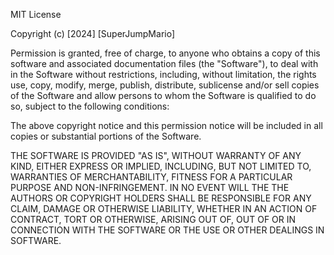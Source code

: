 MIT License

Copyright (c) [2024] [SuperJumpMario]

Permission is granted, free of charge, to anyone who obtains a copy of this software and associated documentation files (the "Software"), to deal with in the Software without restrictions, including, without limitation, the rights use, copy, modify, merge, publish, distribute, sublicense and/or sell copies of the Software and allow persons to whom the Software is qualified to do so, subject to the following conditions:

The above copyright notice and this permission notice will be included in all copies or substantial portions of the Software.

THE SOFTWARE IS PROVIDED "AS IS", WITHOUT WARRANTY OF ANY KIND, EITHER EXPRESS OR IMPLIED, INCLUDING, BUT NOT LIMITED TO, WARRANTIES OF MERCHANTABILITY, FITNESS FOR A PARTICULAR PURPOSE AND NON-INFRINGEMENT. IN NO EVENT WILL THE THE AUTHORS OR COPYRIGHT HOLDERS SHALL BE RESPONSIBLE FOR ANY CLAIM, DAMAGE OR OTHERWISE LIABILITY, WHETHER IN AN ACTION OF CONTRACT, TORT OR OTHERWISE, ARISING OUT OF, OUT OF OR IN CONNECTION WITH THE SOFTWARE OR THE USE OR OTHER DEALINGS IN SOFTWARE.